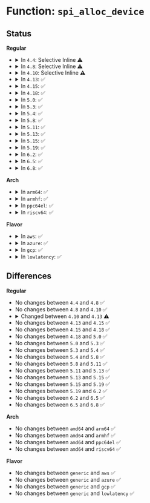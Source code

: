 # Function: <code>spi_alloc_device</code>

## Status
<b>Regular</b>
<ul>
<li>
<details>
<summary>In <code>4.4</code>: Selective Inline ⚠️</summary>

```c
struct spi_device *spi_alloc_device(struct spi_master *master);
```

**Collision:** Unique Global

**Inline:** Selective

**Transformation:** False

**Instances:**

```
In drivers/spi/spi.c (ffffffff815e8be0)
Location: drivers/spi/spi.c:438
Inline: True
Direct callers:
  - drivers/spi/spi.c:spi_new_device
  - drivers/spi/spi.c:acpi_spi_add_device
```
**Symbols:**

```
ffffffff815e8be0-ffffffff815e8c79: spi_alloc_device (STB_GLOBAL)
```
</details>
</li>
<li>
<details>
<summary>In <code>4.8</code>: Selective Inline ⚠️</summary>

```c
struct spi_device *spi_alloc_device(struct spi_master *master);
```

**Collision:** Unique Global

**Inline:** Selective

**Transformation:** False

**Instances:**

```
In drivers/spi/spi.c (ffffffff81647150)
Location: drivers/spi/spi.c:441
Inline: True
Direct callers:
  - drivers/spi/spi.c:spi_new_device
```
**Symbols:**

```
ffffffff81647150-ffffffff816471e6: spi_alloc_device (STB_GLOBAL)
```
</details>
</li>
<li>
<details>
<summary>In <code>4.10</code>: Selective Inline ⚠️</summary>

```c
struct spi_device *spi_alloc_device(struct spi_master *master);
```

**Collision:** Unique Global

**Inline:** Selective

**Transformation:** False

**Instances:**

```
In drivers/spi/spi.c (ffffffff81678240)
Location: drivers/spi/spi.c:442
Inline: True
Direct callers:
  - drivers/spi/spi.c:spi_new_device
```
**Symbols:**

```
ffffffff81678240-ffffffff816782d6: spi_alloc_device (STB_GLOBAL)
```
</details>
</li>
<li>
<details>
<summary>In <code>4.13</code>: ✅</summary>

```c
struct spi_device *spi_alloc_device(struct spi_controller *ctlr);
```

**Collision:** Unique Global

**Inline:** No

**Transformation:** False

**Instances:**

```
In drivers/spi/spi.c (ffffffff8168c940)
Location: drivers/spi/spi.c:444
Inline: False
Direct callers:
  - drivers/spi/spi.c:spi_slave_store
  - drivers/spi/spi.c:spi_new_device
```
**Symbols:**

```
ffffffff8168c940-ffffffff8168c9db: spi_alloc_device (STB_GLOBAL)
```
</details>
</li>
<li>
<details>
<summary>In <code>4.15</code>: ✅</summary>

```c
struct spi_device *spi_alloc_device(struct spi_controller *ctlr);
```

**Collision:** Unique Global

**Inline:** No

**Transformation:** False

**Instances:**

```
In drivers/spi/spi.c (ffffffff816f62f0)
Location: drivers/spi/spi.c:448
Inline: False
Direct callers:
  - drivers/spi/spi.c:spi_slave_store
  - drivers/spi/spi.c:spi_new_device
```
**Symbols:**

```
ffffffff816f62f0-ffffffff816f638b: spi_alloc_device (STB_GLOBAL)
```
</details>
</li>
<li>
<details>
<summary>In <code>4.18</code>: ✅</summary>

```c
struct spi_device *spi_alloc_device(struct spi_controller *ctlr);
```

**Collision:** Unique Global

**Inline:** No

**Transformation:** False

**Instances:**

```
In drivers/spi/spi.c (ffffffff817316f0)
Location: drivers/spi/spi.c:452
Inline: False
Direct callers:
  - drivers/spi/spi.c:spi_slave_store
  - drivers/spi/spi.c:spi_new_device
```
**Symbols:**

```
ffffffff817316f0-ffffffff8173178b: spi_alloc_device (STB_GLOBAL)
```
</details>
</li>
<li>
<details>
<summary>In <code>5.0</code>: ✅</summary>

```c
struct spi_device *spi_alloc_device(struct spi_controller *ctlr);
```

**Collision:** Unique Global

**Inline:** No

**Transformation:** False

**Instances:**

```
In drivers/spi/spi.c (ffffffff817540e0)
Location: drivers/spi/spi.c:492
Inline: False
Direct callers:
  - drivers/spi/spi.c:spi_slave_store
  - drivers/spi/spi.c:spi_new_device
```
**Symbols:**

```
ffffffff817540e0-ffffffff8175417c: spi_alloc_device (STB_GLOBAL)
```
</details>
</li>
<li>
<details>
<summary>In <code>5.3</code>: ✅</summary>

```c
struct spi_device *spi_alloc_device(struct spi_controller *ctlr);
```

**Collision:** Unique Global

**Inline:** No

**Transformation:** False

**Instances:**

```
In drivers/spi/spi.c (ffffffff8178f890)
Location: drivers/spi/spi.c:495
Inline: False
Direct callers:
  - drivers/spi/spi.c:spi_slave_store
  - drivers/spi/spi.c:acpi_register_spi_device
  - drivers/spi/spi.c:spi_new_device
```
**Symbols:**

```
ffffffff8178f890-ffffffff8178f92d: spi_alloc_device (STB_GLOBAL)
```
</details>
</li>
<li>
<details>
<summary>In <code>5.4</code>: ✅</summary>

```c
struct spi_device *spi_alloc_device(struct spi_controller *ctlr);
```

**Collision:** Unique Global

**Inline:** No

**Transformation:** False

**Instances:**

```
In drivers/spi/spi.c (ffffffff817b3450)
Location: drivers/spi/spi.c:495
Inline: False
Direct callers:
  - drivers/spi/spi.c:slave_store
  - drivers/spi/spi.c:acpi_register_spi_device
  - drivers/spi/spi.c:spi_new_device
```
**Symbols:**

```
ffffffff817b3450-ffffffff817b3502: spi_alloc_device (STB_GLOBAL)
```
</details>
</li>
<li>
<details>
<summary>In <code>5.8</code>: ✅</summary>

```c
struct spi_device *spi_alloc_device(struct spi_controller *ctlr);
```

**Collision:** Unique Global

**Inline:** No

**Transformation:** False

**Instances:**

```
In drivers/spi/spi.c (ffffffff8187a430)
Location: drivers/spi/spi.c:501
Inline: False
Direct callers:
  - drivers/spi/spi.c:slave_store
  - drivers/spi/spi.c:acpi_register_spi_device
  - drivers/spi/spi.c:spi_new_device
```
**Symbols:**

```
ffffffff8187a430-ffffffff8187a4e2: spi_alloc_device (STB_GLOBAL)
```
</details>
</li>
<li>
<details>
<summary>In <code>5.11</code>: ✅</summary>

```c
struct spi_device *spi_alloc_device(struct spi_controller *ctlr);
```

**Collision:** Unique Global

**Inline:** No

**Transformation:** False

**Instances:**

```
In drivers/spi/spi.c (ffffffff81888e90)
Location: drivers/spi/spi.c:510
Inline: False
Direct callers:
  - drivers/spi/spi.c:slave_store
  - drivers/spi/spi.c:acpi_register_spi_device
  - drivers/spi/spi.c:spi_new_device
```
**Symbols:**

```
ffffffff81888e90-ffffffff81888f42: spi_alloc_device (STB_GLOBAL)
```
</details>
</li>
<li>
<details>
<summary>In <code>5.13</code>: ✅</summary>

```c
struct spi_device *spi_alloc_device(struct spi_controller *ctlr);
```

**Collision:** Unique Global

**Inline:** No

**Transformation:** False

**Instances:**

```
In drivers/spi/spi.c (ffffffff8186a860)
Location: drivers/spi/spi.c:506
Inline: False
Direct callers:
  - drivers/spi/spi.c:slave_store
  - drivers/spi/spi.c:acpi_register_spi_device
  - drivers/spi/spi.c:spi_new_device
```
**Symbols:**

```
ffffffff8186a860-ffffffff8186a912: spi_alloc_device (STB_GLOBAL)
```
</details>
</li>
<li>
<details>
<summary>In <code>5.15</code>: ✅</summary>

```c
struct spi_device *spi_alloc_device(struct spi_controller *ctlr);
```

**Collision:** Unique Global

**Inline:** No

**Transformation:** False

**Instances:**

```
In drivers/spi/spi.c (ffffffff818fac00)
Location: drivers/spi/spi.c:539
Inline: False
Direct callers:
  - drivers/spi/spi.c:slave_store
  - drivers/spi/spi.c:acpi_register_spi_device
  - drivers/spi/spi.c:spi_new_ancillary_device
  - drivers/spi/spi.c:spi_new_device
```
**Symbols:**

```
ffffffff818fac00-ffffffff818facb2: spi_alloc_device (STB_GLOBAL)
```
</details>
</li>
<li>
<details>
<summary>In <code>5.19</code>: ✅</summary>

```c
struct spi_device *spi_alloc_device(struct spi_controller *ctlr);
```

**Collision:** Unique Global

**Inline:** No

**Transformation:** False

**Instances:**

```
In drivers/spi/spi.c (ffffffff81a4c350)
Location: drivers/spi/spi.c:509
Inline: False
Direct callers:
  - drivers/spi/spi.c:slave_store
  - drivers/spi/spi.c:acpi_spi_device_alloc
  - drivers/spi/spi.c:spi_new_ancillary_device
  - drivers/spi/spi.c:spi_new_device
```
**Symbols:**

```
ffffffff81a4c350-ffffffff81a4c3f3: spi_alloc_device (STB_GLOBAL)
```
</details>
</li>
<li>
<details>
<summary>In <code>6.2</code>: ✅</summary>

```c
struct spi_device *spi_alloc_device(struct spi_controller *ctlr);
```

**Collision:** Unique Global

**Inline:** No

**Transformation:** False

**Instances:**

```
In drivers/spi/spi.c (ffffffff81bd5250)
Location: drivers/spi/spi.c:566
Inline: False
Direct callers:
  - drivers/spi/spi.c:slave_store
  - drivers/spi/spi.c:acpi_spi_device_alloc
  - drivers/spi/spi.c:spi_new_ancillary_device
  - drivers/spi/spi.c:spi_new_device
```
**Symbols:**

```
ffffffff81bd5250-ffffffff81bd539c: spi_alloc_device (STB_GLOBAL)
```
</details>
</li>
<li>
<details>
<summary>In <code>6.5</code>: ✅</summary>

```c
struct spi_device *spi_alloc_device(struct spi_controller *ctlr);
```

**Collision:** Unique Global

**Inline:** No

**Transformation:** False

**Instances:**

```
In drivers/spi/spi.c (ffffffff81c2b520)
Location: drivers/spi/spi.c:567
Inline: False
Direct callers:
  - drivers/spi/spi.c:slave_store
  - drivers/spi/spi.c:acpi_spi_device_alloc
  - drivers/spi/spi.c:spi_new_ancillary_device
  - drivers/spi/spi.c:spi_new_device
```
**Symbols:**

```
ffffffff81c2b520-ffffffff81c2b60c: spi_alloc_device (STB_GLOBAL)
```
</details>
</li>
<li>
<details>
<summary>In <code>6.8</code>: ✅</summary>

```c
struct spi_device *spi_alloc_device(struct spi_controller *ctlr);
```

**Collision:** Unique Global

**Inline:** No

**Transformation:** False

**Instances:**

```
In drivers/spi/spi.c (ffffffff81cde020)
Location: drivers/spi/spi.c:567
Inline: False
Direct callers:
  - drivers/spi/spi.c:slave_store
  - drivers/spi/spi.c:acpi_spi_device_alloc
  - drivers/spi/spi.c:spi_new_ancillary_device
  - drivers/spi/spi.c:spi_new_device
```
**Symbols:**

```
ffffffff81cde020-ffffffff81cde13b: spi_alloc_device (STB_GLOBAL)
```
</details>
</li>
</ul>
<b>Arch</b>
<ul>
<li>
<details>
<summary>In <code>arm64</code>: ✅</summary>

```c
struct spi_device *spi_alloc_device(struct spi_controller *ctlr);
```

**Collision:** Unique Global

**Inline:** No

**Transformation:** False

**Instances:**

```
In drivers/spi/spi.c (ffff8000109c2450)
Location: drivers/spi/spi.c:495
Inline: False
Direct callers:
  - drivers/spi/spi.c:slave_store
  - drivers/spi/spi.c:acpi_register_spi_device
  - drivers/spi/spi.c:of_register_spi_device
  - drivers/spi/spi.c:spi_new_device
```
**Symbols:**

```
ffff8000109c2450-ffff8000109c2500: spi_alloc_device (STB_GLOBAL)
```
</details>
</li>
<li>
<details>
<summary>In <code>armhf</code>: ✅</summary>

```c
struct spi_device *spi_alloc_device(struct spi_controller *ctlr);
```

**Collision:** Unique Global

**Inline:** No

**Transformation:** False

**Instances:**

```
In drivers/spi/spi.c (c0aaf258)
Location: drivers/spi/spi.c:495
Inline: False
Direct callers:
  - drivers/spi/spi.c:slave_store
  - drivers/spi/spi.c:of_register_spi_device
  - drivers/spi/spi.c:spi_new_device
```
**Symbols:**

```
c0aaf258-c0aaf300: spi_alloc_device (STB_GLOBAL)
```
</details>
</li>
<li>
<details>
<summary>In <code>ppc64el</code>: ✅</summary>

```c
struct spi_device *spi_alloc_device(struct spi_controller *ctlr);
```

**Collision:** Unique Global

**Inline:** No

**Transformation:** False

**Instances:**

```
In drivers/spi/spi.c (c000000000a87730)
Location: drivers/spi/spi.c:495
Inline: False
Direct callers:
  - drivers/spi/spi.c:slave_store
  - drivers/spi/spi.c:of_register_spi_device
  - drivers/spi/spi.c:spi_new_device
```
**Symbols:**

```
c000000000a87730-c000000000a87828: spi_alloc_device (STB_GLOBAL)
```
</details>
</li>
<li>
<details>
<summary>In <code>riscv64</code>: ✅</summary>

```c
struct spi_device *spi_alloc_device(struct spi_controller *ctlr);
```

**Collision:** Unique Global

**Inline:** No

**Transformation:** False

**Instances:**

```
In drivers/spi/spi.c (ffffffe000617856)
Location: drivers/spi/spi.c:495
Inline: False
Direct callers:
  - drivers/spi/spi.c:slave_store
  - drivers/spi/spi.c:of_register_spi_device
  - drivers/spi/spi.c:spi_new_device
```
**Symbols:**

```
ffffffe000617856-ffffffe000617902: spi_alloc_device (STB_GLOBAL)
```
</details>
</li>
</ul>
<b>Flavor</b>
<ul>
<li>
<details>
<summary>In <code>aws</code>: ✅</summary>

```c
struct spi_device *spi_alloc_device(struct spi_controller *ctlr);
```

**Collision:** Unique Global

**Inline:** No

**Transformation:** False

**Instances:**

```
In drivers/spi/spi.c (ffffffff81777f30)
Location: drivers/spi/spi.c:495
Inline: False
Direct callers:
  - drivers/spi/spi.c:slave_store
  - drivers/spi/spi.c:acpi_register_spi_device
  - drivers/spi/spi.c:spi_new_device
```
**Symbols:**

```
ffffffff81777f30-ffffffff81777fe2: spi_alloc_device (STB_GLOBAL)
```
</details>
</li>
<li>
<details>
<summary>In <code>azure</code>: ✅</summary>

```c
struct spi_device *spi_alloc_device(struct spi_controller *ctlr);
```

**Collision:** Unique Global

**Inline:** No

**Transformation:** False

**Instances:**

```
In drivers/spi/spi.c (ffffffff81757ce0)
Location: drivers/spi/spi.c:495
Inline: False
Direct callers:
  - drivers/spi/spi.c:slave_store
  - drivers/spi/spi.c:acpi_register_spi_device
  - drivers/spi/spi.c:spi_new_device
```
**Symbols:**

```
ffffffff81757ce0-ffffffff81757d92: spi_alloc_device (STB_GLOBAL)
```
</details>
</li>
<li>
<details>
<summary>In <code>gcp</code>: ✅</summary>

```c
struct spi_device *spi_alloc_device(struct spi_controller *ctlr);
```

**Collision:** Unique Global

**Inline:** No

**Transformation:** False

**Instances:**

```
In drivers/spi/spi.c (ffffffff817a82d0)
Location: drivers/spi/spi.c:495
Inline: False
Direct callers:
  - drivers/spi/spi.c:slave_store
  - drivers/spi/spi.c:acpi_register_spi_device
  - drivers/spi/spi.c:spi_new_device
```
**Symbols:**

```
ffffffff817a82d0-ffffffff817a8382: spi_alloc_device (STB_GLOBAL)
```
</details>
</li>
<li>
<details>
<summary>In <code>lowlatency</code>: ✅</summary>

```c
struct spi_device *spi_alloc_device(struct spi_controller *ctlr);
```

**Collision:** Unique Global

**Inline:** No

**Transformation:** False

**Instances:**

```
In drivers/spi/spi.c (ffffffff817c2160)
Location: drivers/spi/spi.c:495
Inline: False
Direct callers:
  - drivers/spi/spi.c:slave_store
  - drivers/spi/spi.c:acpi_register_spi_device
  - drivers/spi/spi.c:spi_new_device
```
**Symbols:**

```
ffffffff817c2160-ffffffff817c2212: spi_alloc_device (STB_GLOBAL)
```
</details>
</li>
</ul>

## Differences
<b>Regular</b>
<ul>
<li>
No changes between <code>4.4</code> and <code>4.8</code> ✅
</li>
<li>
No changes between <code>4.8</code> and <code>4.10</code> ✅
</li>
<li>
<details>
<summary>Changed between <code>4.10</code> and <code>4.13</code> ⚠️</summary>
<ul>
<li>
<b>Param added. </b>
<code>struct spi_controller *ctlr</code>
</li>
<li>
<b>Param removed. </b>
<code>struct spi_master *master</code>
</li>
</ul>
</details>
</li>
<li>
No changes between <code>4.13</code> and <code>4.15</code> ✅
</li>
<li>
No changes between <code>4.15</code> and <code>4.18</code> ✅
</li>
<li>
No changes between <code>4.18</code> and <code>5.0</code> ✅
</li>
<li>
No changes between <code>5.0</code> and <code>5.3</code> ✅
</li>
<li>
No changes between <code>5.3</code> and <code>5.4</code> ✅
</li>
<li>
No changes between <code>5.4</code> and <code>5.8</code> ✅
</li>
<li>
No changes between <code>5.8</code> and <code>5.11</code> ✅
</li>
<li>
No changes between <code>5.11</code> and <code>5.13</code> ✅
</li>
<li>
No changes between <code>5.13</code> and <code>5.15</code> ✅
</li>
<li>
No changes between <code>5.15</code> and <code>5.19</code> ✅
</li>
<li>
No changes between <code>5.19</code> and <code>6.2</code> ✅
</li>
<li>
No changes between <code>6.2</code> and <code>6.5</code> ✅
</li>
<li>
No changes between <code>6.5</code> and <code>6.8</code> ✅
</li>
</ul>
<b>Arch</b>
<ul>
<li>
No changes between <code>amd64</code> and <code>arm64</code> ✅
</li>
<li>
No changes between <code>amd64</code> and <code>armhf</code> ✅
</li>
<li>
No changes between <code>amd64</code> and <code>ppc64el</code> ✅
</li>
<li>
No changes between <code>amd64</code> and <code>riscv64</code> ✅
</li>
</ul>
<b>Flavor</b>
<ul>
<li>
No changes between <code>generic</code> and <code>aws</code> ✅
</li>
<li>
No changes between <code>generic</code> and <code>azure</code> ✅
</li>
<li>
No changes between <code>generic</code> and <code>gcp</code> ✅
</li>
<li>
No changes between <code>generic</code> and <code>lowlatency</code> ✅
</li>
</ul>
